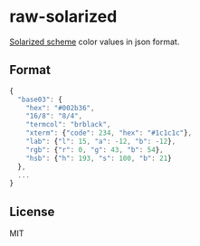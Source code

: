 # raw-solarized

[Solarized scheme](https://github.com/altercation/ethanschoonover.com/blob/master/projects/solarized/README.md) color values in json format.

## Format

```js
{
  "base03": {
    "hex": "#002b36",
    "16/8": "8/4",
    "termcol": "brblack",
    "xterm": {"code": 234, "hex": "#1c1c1c"},
    "lab": {"l": 15, "a": -12, "b": -12},
    "rgb": {"r": 0, "g": 43, "b": 54},
    "hsb": {"h": 193, "s": 100, "b": 21}
  },
  ...  
}
```

## License

MIT
